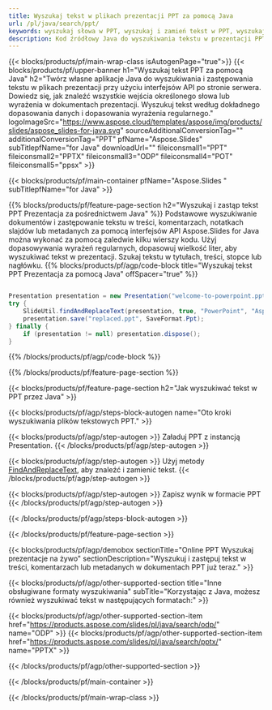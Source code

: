 ```yaml
---
title: Wyszukaj tekst w plikach prezentacji PPT za pomocą Java
url: /pl/java/search/ppt/
keywords: wyszukaj słowa w PPT, wyszukaj i zamień tekst w PPT, wyszukaj tekst PPT Prezentacja
description: Kod źródłowy Java do wyszukiwania tekstu w prezentacji PPT.
---
```


{{< blocks/products/pf/main-wrap-class isAutogenPage="true">}}
{{< blocks/products/pf/upper-banner h1="Wyszukaj tekst PPT za pomocą Java" h2="Twórz własne aplikacje Java do wyszukiwania i zastępowania tekstu w plikach prezentacji przy użyciu interfejsów API po stronie serwera. Dowiedz się, jak znaleźć wszystkie wejścia określonego słowa lub wyrażenia w dokumentach prezentacji. Wyszukuj tekst według dokładnego dopasowania danych i dopasowania wyrażenia regularnego." logoImageSrc="https://www.aspose.cloud/templates/aspose/img/products/slides/aspose_slides-for-java.svg" sourceAdditionalConversionTag="" additionalConversionTag="PPT" pfName="Aspose.Slides" subTitlepfName="for Java" downloadUrl="" fileiconsmall1="PPT" fileiconsmall2="PPTX" fileiconsmall3="ODP" fileiconsmall4="POT" fileiconsmall5="ppsx" >}}

{{< blocks/products/pf/main-container pfName="Aspose.Slides " subTitlepfName="for Java" >}}

{{% blocks/products/pf/feature-page-section  h2="Wyszukaj i zastąp tekst PPT Prezentacja za pośrednictwem Java" %}}
Podstawowe wyszukiwanie dokumentów i zastępowanie tekstu w treści, komentarzach, notatkach slajdów lub metadanych za pomocą interfejsów API Aspose.Slides for Java można wykonać za pomocą zaledwie kilku wierszy kodu. Użyj dopasowywania wyrażeń regularnych, dopasowuj wielkość liter, aby wyszukiwać tekst w prezentacji. Szukaj tekstu w tytułach, treści, stopce lub nagłówku.
{{% blocks/products/pf/agp/code-block title="Wyszukaj tekst PPT Prezentacja za pomocą Java" offSpacer="true" %}}

```java

Presentation presentation = new Presentation("welcome-to-powerpoint.ppt");
try {
    SlideUtil.findAndReplaceText(presentation, true, "PowerPoint", "Aspose.Slides", null);
    presentation.save("replaced.ppt", SaveFormat.Ppt);
} finally {
    if (presentation != null) presentation.dispose();
}
```

{{% /blocks/products/pf/agp/code-block %}}

{{% /blocks/products/pf/feature-page-section %}}

{{< blocks/products/pf/feature-page-section  h2="Jak wyszukiwać tekst w PPT przez Java" >}}

{{< blocks/products/pf/agp/steps-block-autogen name="Oto kroki wyszukiwania plików tekstowych PPT." >}}

{{< blocks/products/pf/agp/step-autogen >}}
Załaduj PPT z instancją Presentation.
{{< /blocks/products/pf/agp/step-autogen >}}

{{< blocks/products/pf/agp/step-autogen >}}
Użyj metody [FindAndReplaceText](https://reference.aspose.com/slides/java/com.aspose.slides/slideutil/#findAndReplaceText-com.aspose.slides.IPresentation-boolean-java.lang.String-java.lang.String-), aby znaleźć i zamienić tekst.
{{< /blocks/products/pf/agp/step-autogen >}}

{{< blocks/products/pf/agp/step-autogen >}}
Zapisz wynik w formacie PPT
{{< /blocks/products/pf/agp/step-autogen >}}

{{< /blocks/products/pf/agp/steps-block-autogen >}}

{{< /blocks/products/pf/feature-page-section >}}

{{< blocks/products/pf/agp/demobox sectionTitle="Online PPT Wyszukaj prezentacje na żywo" sectionDescription="Wyszukuj i zastępuj tekst w treści, komentarzach lub metadanych w dokumentach PPT już teraz." >}}

{{< blocks/products/pf/agp/other-supported-section title="Inne obsługiwane formaty wyszukiwania" subTitle="Korzystając z Java, możesz również wyszukiwać tekst w następujących formatach:" >}}

{{< blocks/products/pf/agp/other-supported-section-item href="https://products.aspose.com/slides/pl/java/search/odp/" name="ODP" >}}
{{< blocks/products/pf/agp/other-supported-section-item href="https://products.aspose.com/slides/pl/java/search/pptx/" name="PPTX" >}}


{{< /blocks/products/pf/agp/other-supported-section >}}

{{< /blocks/products/pf/main-container >}}
    
{{< /blocks/products/pf/main-wrap-class >}}